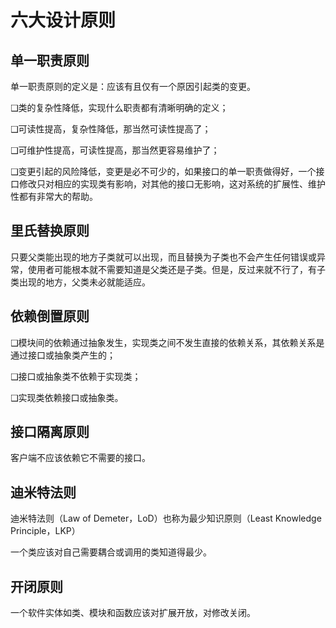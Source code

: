 # 六大设计原则

## 单一职责原则

单一职责原则的定义是：应该有且仅有一个原因引起类的变更。

❑类的复杂性降低，实现什么职责都有清晰明确的定义；

❑可读性提高，复杂性降低，那当然可读性提高了；

❑可维护性提高，可读性提高，那当然更容易维护了；

❑变更引起的风险降低，变更是必不可少的，如果接口的单一职责做得好，一个接口修改只对相应的实现类有影响，对其他的接口无影响，这对系统的扩展性、维护性都有非常大的帮助。


## 里氏替换原则

只要父类能出现的地方子类就可以出现，而且替换为子类也不会产生任何错误或异常，使用者可能根本就不需要知道是父类还是子类。但是，反过来就不行了，有子类出现的地方，父类未必就能适应。

## 依赖倒置原则

❑模块间的依赖通过抽象发生，实现类之间不发生直接的依赖关系，其依赖关系是通过接口或抽象类产生的；

❑接口或抽象类不依赖于实现类；

❑实现类依赖接口或抽象类。

## 接口隔离原则

客户端不应该依赖它不需要的接口。


## 迪米特法则

迪米特法则（Law of Demeter，LoD）也称为最少知识原则（Least Knowledge Principle，LKP）

一个类应该对自己需要耦合或调用的类知道得最少。

## 开闭原则

一个软件实体如类、模块和函数应该对扩展开放，对修改关闭。


